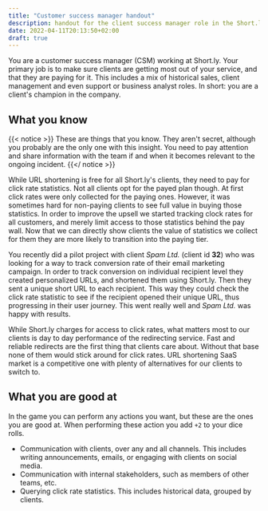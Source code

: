 ```yaml
---
title: "Customer success manager handout"
description: handout for the client success manager role in the Short.ly scenario
date: 2022-04-11T20:13:50+02:00
draft: true
---
```


You are a customer success manager (CSM) working at Short.ly. Your primary job is to make sure clients are getting most out of your service, and that they are paying for it. This includes a mix of historical sales, client management and even support or business analyst roles. In short: you are a client's champion in the company.
<!--more-->

## What you know

{{< notice >}}
These are things that you know. They aren't secret, although you probably are the only one with this insight. You need to pay attention and share information with the team if and when it becomes relevant to the ongoing incident.
{{</ notice >}}

While URL shortening is free for all Short.ly's clients, they need to pay for click rate statistics. Not all clients opt for the payed plan though. At first click rates were only collected for the paying ones. However, it was sometimes hard for non-paying clients to see full value in buying those statistics. In order to improve the upsell we started tracking clock rates for all customers, and merely limit access to those statistics behind the pay wall. Now that we can directly show clients the value of statistics we collect for them they are more likely to transition into the paying tier.

You recently did a pilot project with client _Spam Ltd._ (client id **32**) who was looking for a way to track conversion rate of their email marketing campaign. In order to track conversion on individual recipient level they created personalized URLs, and shortened them using Short.ly. Then they sent a unique short URL to each recipient. This way they could check the click rate statistic to see if the recipient opened their unique URL, thus progressing in their user journey. This went really well and _Spam Ltd._ was happy with results.

While Short.ly charges for access to click rates, what matters most to our clients is day to day performance of the redirecting service. Fast and reliable redirects are the first thing that clients care about. Without that base none of them would stick around for click rates. URL shortening SaaS market is a competitive one with plenty of alternatives for our clients to switch to.

## What you are good at

In the game you can perform any actions you want, but these are the ones you are good at. When performing these action you add `+2` to your dice rolls.

* Communication with clients, over any and all channels. This includes writing announcements, emails, or engaging with clients on social media.
* Communication with internal stakeholders, such as members of other teams, etc.
* Querying click rate statistics. This includes historical data, grouped by clients.
